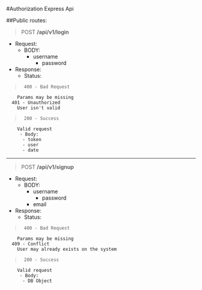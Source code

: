#Authorization Express Api

##Public routes:

> POST **/api/v1/login**
  - Request:
    - BODY:
      - username
		  - password
  - Response:
    - Status:
    
>      400 - Bad Request
        Params may be missing        
      401 - Unauthorized
        User isn't valid      

>      200 - Success
        Valid request
         - Body:
          - token
          - user
          - date

---

> POST **/api/v1/signup**
  - Request:
    - BODY:
      - username
		  - password
      - email
  - Response:
    - Status:
    
>      400 - Bad Request
        Params may be missing        
      409 - Conflict
        User may already exists on the system

>      200 - Success
        Valid request
         - Body:
          - DB Object
